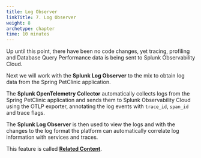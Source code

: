 ```yaml
---
title: Log Observer
linkTitle: 7. Log Observer
weight: 8
archetype: chapter
time: 10 minutes
---
```


Up until this point, there have been no code changes, yet tracing, profiling and Database Query Performance data is being sent to Splunk Observability Cloud.

Next we will work with the **Splunk Log Observer** to the mix to obtain log data from the Spring PetClinic application.

The **Splunk OpenTelemetry Collector** automatically collects logs from the Spring PetClinic application and sends them to Splunk Observability Cloud using the OTLP exporter, annotating the log events with `trace_id`, `span_id` and trace flags.

The **Splunk Log Observer** is then used to view the logs and with the changes to the log format the platform can automatically correlate log information with services and traces.

This feature is called [**Related Content**](https://docs.splunk.com/observability/en/metrics-and-metadata/relatedcontent.html).
